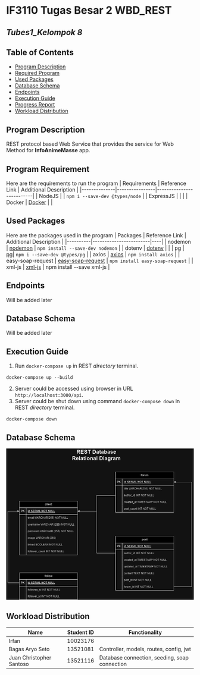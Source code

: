# IF3110 Tugas Besar 2 WBD_REST

## *Tubes1_Kelompok 8*

## **Table of Contents**
* [Program Description](#program-description)
* [Required Program](#required-program)
* [Used Packages](#used-packages)
* [Database Schema](#database-schema)
* [Endpoints](#endpoints)
* [Execution Guide](#execution-guide)
* [Progress Report](#progress-report)
* [Workload Distribution](#workload-distribution)

## **Program Description**
REST protocol based Web Service that provides the service for Web Method for **InfoAnimeMasse** app.

## **Program Requirement**
Here are the requirements to run the program
| Requirements | Reference Link | Additional Description |
|--------------|----------------|--------------------------|
| NodeJS      |   | `npm i --save-dev @types/node` |
| ExpressJS   |   |  |
| Docker | [Docker](https://docs.docker.com/desktop/install/windows-install/) |  |


## **Used Packages**
Here are the packages used in the program
| Packages | Reference Link | Additional Description |
|----------|------------------------|----|
| nodemon | [nodemon](https://www.npmjs.com/package//nodemon) | `npm install --save-dev nodemon` |
| dotenv  | [dotenv](https://www.npmjs.com/package/dotenv)  | |
| pg    | [pg](https://www.npmjs.com/package/pg)| `npm i --save-dev @types/pg` |
| axios | [axios](https://www.npmjs.com/package/axios) | `npm install axios` |
| easy-soap-request | [easy-soap-request](https://www.npmjs.com/package/easy-soap-request)  | `npm install easy-soap-request` |
| xml-js | [xml-js](https://www.npmjs.com/package/xml-js) | npm install --save xml-js |

## **Endpoints**
Will be added later

## **Database Schema**
Will be added later

## **Execution Guide**
1. Run `docker-compose up` in REST _directory_ terminal.
```
docker-compose up --build
```
2. Server could be accessed using browser in URL `http://localhost:3000/api`.
3. Server could be shut down using command `docker-compose down` in REST _directory_ terminal.
```
docker-compose down
```

## **Database Schema**
![Database](./screenshot/ss.png)

## **Workload Distribution**
| Name                     | Student ID | Functionality | 
|--------------------------|------------|-------------|
| Irfan                    | 10023176   |  |
| Bagas Aryo Seto          | 13521081   | Controller, models, routes, config, jwt |
| Juan Christopher Santoso | 13521116   | Database connection, seeding, soap connection |
